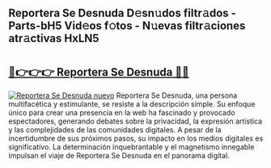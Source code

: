 ## Reportera Se Desnuda D𝚎sn𝚞dos filtr𝚊dos - Parts-bH5 Vid𝚎os f𝚘tos - N𝚞evas filtr𝚊ciones atr𝚊ctivas HxLN5

# <h2><a href="http://mb4xfh.tromn.icu/?c=Reportera+Se+Desnuda">🔗👉👉👉 Reportera Se Desnuda 🔗🔗</a></h2>

[![Reportera Se Desnuda nuevo](https://i.imgur.com/pEAQMta.gif)](http://mb4xfh.tromn.icu/?c=Reportera+Se+Desnuda)
Reportera Se Desnuda, una persona multifacética y estimulante, se resiste a la descripción simple. Su enfoque único para crear una presencia en la web ha fascinado y provocado espectadores, generando debates sobre la privacidad, la expresión artística y las complejidades de las comunidades digitales. A pesar de la incertidumbre de sus próximos pasos, su impacto en los medios digitales es significativo. La determinación inquebrantable y el magnetismo innegable impulsan el viaje de Reportera Se Desnuda en el panorama digital.
